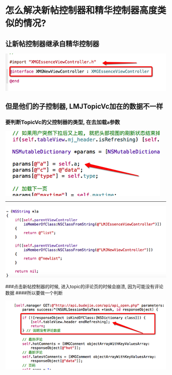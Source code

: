 # 怎么解决新帖控制器和精华控制器高度类似的情况?

## 让新帖控制器继承自精华控制器

![](../LibrarypPictures/RunNet/0722-0807百思不得姐/Snip20160801_44.png)

## 但是他们的子控制器, LMJTopicVc加在的数据不一样
### 要判断TopicVc的父控制器的类型, 在去加载`a`参数

![](../LibrarypPictures/RunNet/0722-0807百思不得姐/Snip20160801_48.png)

---

![](../LibrarypPictures/RunNet/0722-0807百思不得姐/Snip20160801_47.png)


###点击新帖控制器的时候, 进入topic的评论页的时候会崩溃, 因为可能没有评论数据
####所以要做一个判断

![](../LibrarypPictures/RunNet/0722-0807百思不得姐/Snip20160801_45.png)
